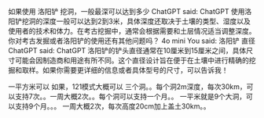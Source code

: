 如果使用 洛阳铲 挖洞，一般最深可以达到多少
ChatGPT said:
ChatGPT
使用洛阳铲挖洞的深度一般可以达到2到3米，具体深度还取决于土壤的类型、湿度以及使用者的技术和体力。在考古挖掘中，通常会根据需要和土层情况适当调整深度。你对考古发掘或者洛阳铲的使用还有其他问题吗？
4o mini
You said:
洛阳铲 直径
ChatGPT said:
ChatGPT
洛阳铲的铲头直径通常在10厘米到15厘米之间，具体尺寸可能会因制造商和用途有所不同。这个直径设计旨在便于在土壤中进行精确的挖掘和取样。如果你需要更详细的信息或者具体型号的尺寸，可以告诉我！

一平方米可以 如果，121模式大概可以 三个洞。。每个洞2m深度，每次30km，可以支持7次。。一周大概2次。。每个洞可以支持一个月。。
一平米就是9个大洞，可以支持9个月。。。
一周大概2次，每次高度20cm加上盖土30km。。


